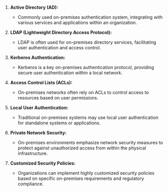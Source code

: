 1. **Active Directory (AD):**
    
    - Commonly used on-premises authentication system, integrating with various services and applications within an organization.
2. **LDAP (Lightweight Directory Access Protocol):**
    
    - LDAP is often used for on-premises directory services, facilitating user authentication and access control.
3. **Kerberos Authentication:**
    
    - Kerberos is a key on-premises authentication protocol, providing secure user authentication within a local network.
4. **Access Control Lists (ACLs):**
    
    - On-premises networks often rely on ACLs to control access to resources based on user permissions.
5. **Local User Authentication:**
    
    - Traditional on-premises systems may use local user authentication for standalone systems or applications.
6. **Private Network Security:**
    
    - On-premises environments emphasize network security measures to protect against unauthorized access from within the physical infrastructure.
7. **Customized Security Policies:**
    
    - Organizations can implement highly customized security policies based on specific on-premises requirements and regulatory compliance.